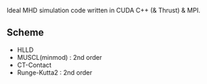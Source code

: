 Ideal MHD simulation code written in CUDA C++ (& Thrust) & MPI.

## Scheme

- HLLD
- MUSCL(minmod) : 2nd order
- CT-Contact
- Runge-Kutta2 : 2nd order
